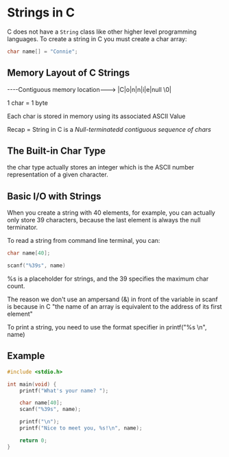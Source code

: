 # Strings in C

C does not have a `String` class like other higher level programming languages. To create a string in C you must create a char array:

```c
char name[] = "Connie";
```

## Memory Layout of C Strings

----Contiguous memory location--->
|C|o|n|n|i|e|null \0|

1 char = 1 byte

Each char is stored in memory using its associated ASCII Value

Recap = String in C is a *Null-terminatedd contiguous sequence of chars*

## The Built-in Char Type

the char type actually stores an integer which is the ASCII number representation of a given character.

## Basic I/O with Strings

When you create a string with 40 elements, for example, you can actually only store 39 characters, because the last element is always the null terminator.

To read a string from command line terminal, you can:

```c
char name[40];

scanf("%39s", name)
```

%s is a placeholder for strings, and the 39 specifies the maximum char count.

The reason we don't use an ampersand (&) in front of the variable in scanf is because in C "the name of an array is equivalent to the address of its first element"

To print a string, you need to use the format specifier in printf("%s \n", name)

## Example
```c
#include <stdio.h>

int main(void) {
    printf("What's your name? ");

    char name[40];
    scanf("%39s", name);

    printf("\n");
    printf("Nice to meet you, %s!\n", name);

    return 0;
}
```
